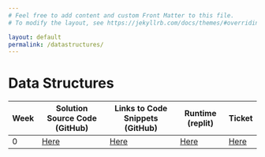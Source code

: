 ```yaml
---
# Feel free to add content and custom Front Matter to this file.
# To modify the layout, see https://jekyllrb.com/docs/themes/#overriding-theme-defaults

layout: default
permalink: /datastructures/
---
```


# Data Structures 

| Week | Solution Source Code (GitHub) | Links to Code Snippets (GitHub) | Runtime (replit) | Ticket |
| - | - | - | - | - |
|     0|[Here](https://github.com/rpeddakama/CSA-Data-Structures/tree/master/src)| [Here](https://github.com/rpeddakama/CSA-Data-Structures/blob/master/src/Matrix.java#L31-L60)| [Here](https://replit.com/@RishiPeddakama/CSA-Data-Structures) | [Here](https://github.com/nolanplatt/AP-CSA-T3/issues/6)
